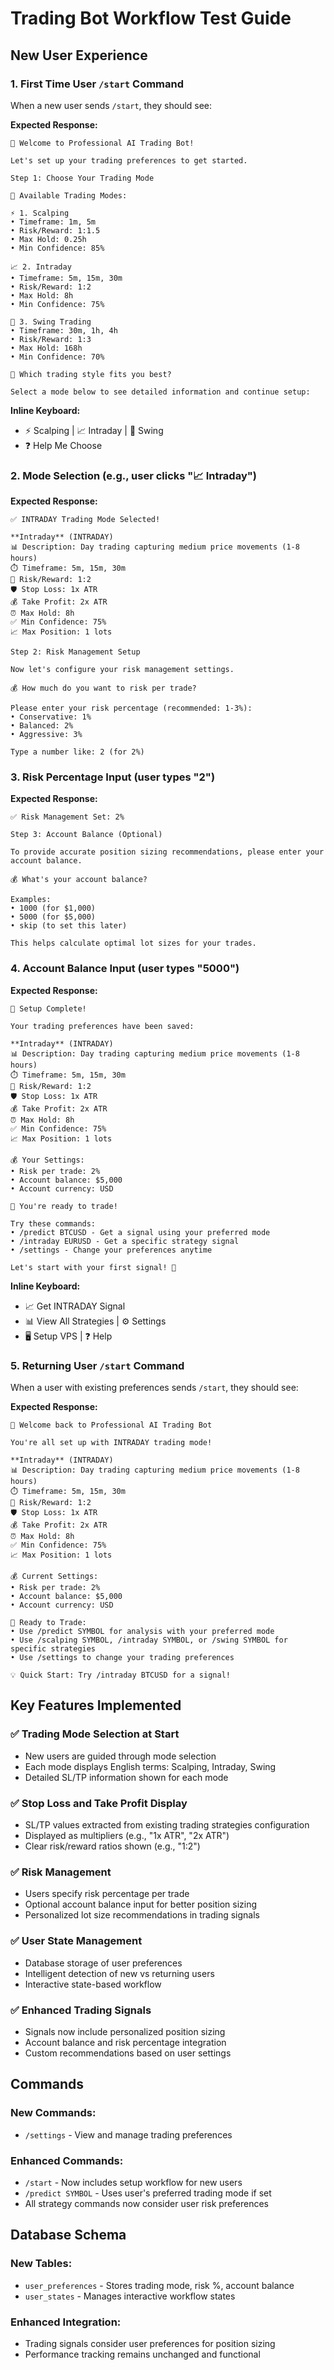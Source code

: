# Trading Bot Workflow Test Guide

## New User Experience

### 1. First Time User `/start` Command
When a new user sends `/start`, they should see:

**Expected Response:**
```
🎯 Welcome to Professional AI Trading Bot!

Let's set up your trading preferences to get started.

Step 1: Choose Your Trading Mode

🎯 Available Trading Modes:

⚡ 1. Scalping
• Timeframe: 1m, 5m
• Risk/Reward: 1:1.5
• Max Hold: 0.25h
• Min Confidence: 85%

📈 2. Intraday
• Timeframe: 5m, 15m, 30m
• Risk/Reward: 1:2
• Max Hold: 8h
• Min Confidence: 75%

🎯 3. Swing Trading
• Timeframe: 30m, 1h, 4h
• Risk/Reward: 1:3
• Max Hold: 168h
• Min Confidence: 70%

🤔 Which trading style fits you best?

Select a mode below to see detailed information and continue setup:
```

**Inline Keyboard:**
- ⚡ Scalping | 📈 Intraday | 🎯 Swing
- ❓ Help Me Choose

### 2. Mode Selection (e.g., user clicks "📈 Intraday")
**Expected Response:**
```
✅ INTRADAY Trading Mode Selected!

**Intraday** (INTRADAY)
📊 Description: Day trading capturing medium price movements (1-8 hours)
⏱️ Timeframe: 5m, 15m, 30m
🎯 Risk/Reward: 1:2
🛡️ Stop Loss: 1x ATR
💰 Take Profit: 2x ATR
⏰ Max Hold: 8h
✅ Min Confidence: 75%
📈 Max Position: 1 lots

Step 2: Risk Management Setup

Now let's configure your risk management settings.

💰 How much do you want to risk per trade?

Please enter your risk percentage (recommended: 1-3%):
• Conservative: 1%
• Balanced: 2% 
• Aggressive: 3%

Type a number like: 2 (for 2%)
```

### 3. Risk Percentage Input (user types "2")
**Expected Response:**
```
✅ Risk Management Set: 2%

Step 3: Account Balance (Optional)

To provide accurate position sizing recommendations, please enter your account balance.

💰 What's your account balance?

Examples:
• 1000 (for $1,000)
• 5000 (for $5,000)
• skip (to set this later)

This helps calculate optimal lot sizes for your trades.
```

### 4. Account Balance Input (user types "5000")
**Expected Response:**
```
🎉 Setup Complete!

Your trading preferences have been saved:

**Intraday** (INTRADAY)
📊 Description: Day trading capturing medium price movements (1-8 hours)
⏱️ Timeframe: 5m, 15m, 30m
🎯 Risk/Reward: 1:2
🛡️ Stop Loss: 1x ATR
💰 Take Profit: 2x ATR
⏰ Max Hold: 8h
✅ Min Confidence: 75%
📈 Max Position: 1 lots

💰 Your Settings:
• Risk per trade: 2%
• Account balance: $5,000
• Account currency: USD

🚀 You're ready to trade!

Try these commands:
• /predict BTCUSD - Get a signal using your preferred mode
• /intraday EURUSD - Get a specific strategy signal
• /settings - Change your preferences anytime

Let's start with your first signal! 🎯
```

**Inline Keyboard:**
- 📈 Get INTRADAY Signal
- 📊 View All Strategies | ⚙️ Settings
- 🖥️ Setup VPS | ❓ Help

### 5. Returning User `/start` Command
When a user with existing preferences sends `/start`, they should see:

**Expected Response:**
```
🤖 Welcome back to Professional AI Trading Bot

You're all set up with INTRADAY trading mode!

**Intraday** (INTRADAY)
📊 Description: Day trading capturing medium price movements (1-8 hours)
⏱️ Timeframe: 5m, 15m, 30m
🎯 Risk/Reward: 1:2
🛡️ Stop Loss: 1x ATR
💰 Take Profit: 2x ATR
⏰ Max Hold: 8h
✅ Min Confidence: 75%
📈 Max Position: 1 lots

💰 Current Settings:
• Risk per trade: 2%
• Account balance: $5,000
• Account currency: USD

🚀 Ready to Trade:
• Use /predict SYMBOL for analysis with your preferred mode
• Use /scalping SYMBOL, /intraday SYMBOL, or /swing SYMBOL for specific strategies
• Use /settings to change your trading preferences

💡 Quick Start: Try /intraday BTCUSD for a signal!
```

## Key Features Implemented

### ✅ Trading Mode Selection at Start
- New users are guided through mode selection
- Each mode displays English terms: Scalping, Intraday, Swing
- Detailed SL/TP information shown for each mode

### ✅ Stop Loss and Take Profit Display
- SL/TP values extracted from existing trading strategies configuration
- Displayed as multipliers (e.g., "1x ATR", "2x ATR")
- Clear risk/reward ratios shown (e.g., "1:2")

### ✅ Risk Management
- Users specify risk percentage per trade
- Optional account balance input for better position sizing
- Personalized lot size recommendations in trading signals

### ✅ User State Management
- Database storage of user preferences
- Intelligent detection of new vs returning users
- Interactive state-based workflow

### ✅ Enhanced Trading Signals
- Signals now include personalized position sizing
- Account balance and risk percentage integration
- Custom recommendations based on user settings

## Commands

### New Commands:
- `/settings` - View and manage trading preferences

### Enhanced Commands:
- `/start` - Now includes setup workflow for new users
- `/predict SYMBOL` - Uses user's preferred trading mode if set
- All strategy commands now consider user risk preferences

## Database Schema

### New Tables:
- `user_preferences` - Stores trading mode, risk %, account balance
- `user_states` - Manages interactive workflow states

### Enhanced Integration:
- Trading signals consider user preferences for position sizing
- Performance tracking remains unchanged and functional